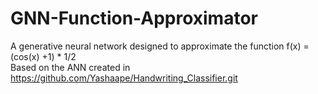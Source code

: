 # GNN-Function-Approximator
A generative neural network designed to approximate the function  f(x) = (cos(x) +1) * 1/2  
Based on the ANN created in https://github.com/Yashaape/Handwriting_Classifier.git

